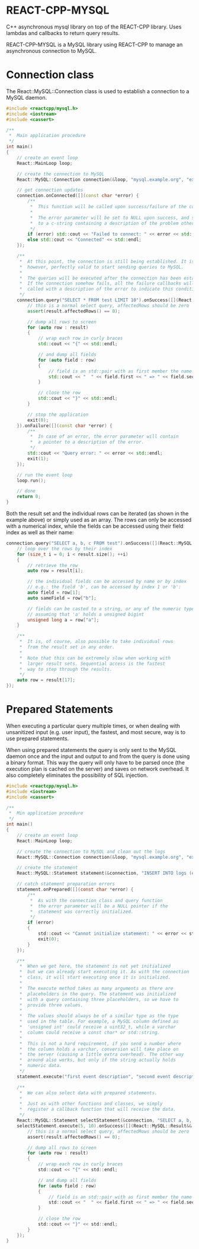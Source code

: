 REACT-CPP-MYSQL
===============

C++ asynchronous mysql library on top of the REACT-CPP library. Uses lambdas and callbacks to return query results.

REACT-CPP-MYSQL is a MySQL library using REACT-CPP to manage an asynchronous connection to MySQL.


Connection class
================

The React::MySQL::Connection class is used to establish a connection to a MySQL daemon.

```c++
#include <reactcpp/mysql.h>
#include <iostream>
#include <cassert>

/**
 *  Main application procedure
 */
int main()
{
    // create an event loop
    React::MainLoop loop;

    // create the connection to MySQL
    React::MySQL::Connection connection(&loop, "mysql.example.org", "example user", "example password", "example database");

    // get connection updates
    connection.onConnected([](const char *error) {
        /**
         *  This function will be called upon success/failure of the connection
         *
         *  The error parameter will be set to NULL upon success, and set
         *  to a c-string containing a description of the problem otherwise.
         */
        if (error) std::cout << "Failed to connect: " << error << std::endl;
        else std::cout << "Connected" << std::endl;
    });

    /**
     *  At this point, the connection is still being established. It is,
     *  however, perfectly valid to start sending queries to MySQL.
     *
     *  The queries will be executed after the connection has been established.
     *  If the connection somehow fails, all the failure callbacks will be
     *  called with a description of the error to indicate this condition.
     */
    connection.query("SELECT * FROM test LIMIT 10").onSuccess([](React::MySQL::Result&& result) {
        // this is a normal select query, affectedRows should be zero
        assert(result.affectedRows() == 0);

        // dump all rows to screen
        for (auto row : result)
        {
            // wrap each row in curly braces
            std::cout << "{" << std::endl;

            // and dump all fields
            for (auto field : row)
            {
                // field is an std::pair with as first member the name and the second member the field value
                std::cout << "  " << field.first << " => " << field.second << std::endl;
            }

            // close the row
            std::cout << "}" << std::endl;
        }

        // stop the application
        exit(0);
    }).onFailure([](const char *error) {
        /**
         *  In case of an error, the error parameter will contain
         *  a pointer to a description of the error.
         */
        std::cout << "Query error: " << error << std::endl;
        exit(1);
    });

    // run the event loop
    loop.run();

    // done
    return 0;
}
```

Both the result set and the individual rows can be iterated (as shown in the example above) or simply used
as an array. The rows can only be accessed with a numerical index, while the fields can be accessed using
their field index as well as their name:

```c++
connection.query("SELECT a, b, c FROM test").onSuccess([](React::MySQL::Result&& result) {
    // loop over the rows by their index
    for (size_t i = 0; i < result.size(); ++i)
    {
        // retrieve the row
        auto row = result[i];

        // the individual fields can be accessed by name or by index
        // e.g.: the field 'b', can be accessed by index 1 or 'b':
        auto field = row[1];
        auto sameField = row["b"];

        // fields can be casted to a string, or any of the numeric types
        // assuming that 'a' holds a unsigned bigint
        unsigned long a = row["a"];
    }

    /**
     *  It is, of course, also possible to take individual rows
     *  from the result set in any order.
     *
     *  Note that this can be extremely slow when working with
     *  larger result sets. Sequential access is the fastest
     *  way to step through the results.
     */
    auto row = result[17];
});
```

Prepared Statements
===================

When executing a particular query multiple times, or when dealing with unsanitized input (e.g. user input),
the fastest, and most secure, way is to use prepared statements.

When using prepared statements the query is only sent to the MySQL daemon once and the input and output to
and from the query is done using a binary format. This way the query will only have to be parsed once (the
execution plan is cached on the server) and saves on network overhead. It also completely eliminates the
possibility of SQL injection.

```c
#include <reactcpp/mysql.h>
#include <iostream>
#include <cassert>

/**
 *  Min application procedure
 */
int main()
{
    // create an event loop
    React::MainLoop loop;

    // create the connection to MySQL and clean out the logs
    React::MySQL::Connection connection(&loop, "mysql.example.org", "example user", "example password", "example database");

    // create the statement
    React::MySQL::Statement statement(&connection, "INSERT INTO logs (event_time, description) VALUES (NOW(), ?), (NOW(), ?), (NOW(), ?)")

    // catch statement preparation errors
    statement.onPrepared([](const char *error) {
        /**
         *  As with the connection class and query function
         *  the error parameter will be a NULL pointer if the
         *  statement was correctly initialized.
         */
        if (error)
        {
            std::cout << "Cannot initialize statement: " << error << std::endl;
            exit(0);
        }
    });

    /**
     *  When we get here, the statement is not yet initialized
     *  but we can already start executing it. As with the connection
     *  class, it will start executing once it is initialized.
     *
     *  The execute method takes as many arguments as there are
     *  placeholders in the query. The statement was initialized
     *  with a query containing three placeholders, so we have to
     *  provide three values.
     *
     *  The values should always be of a similar type as the type
     *  used in the table. For example, a MySQL column defined as
     *  'unsigned int' could receive a uint32_t, while a varchar
     *  column could receive a const char* or std::string.
     *
     *  This is not a hard requirement, if you send a number where
     *  the column holds a varchar, conversion will take place on
     *  the server (causing a little extra overhead). The other way
     *  around also works, but only if the string actually holds
     *  numeric data.
     */
    statement.execute("first event description", "second event description", "third event description");

    /**
     *  We can also select data with prepared statements.
     *
     *  Just as with other functions and classes, we simply
     *  register a callback function that will receive the data.
     */
    React::MySQL::Statement selectStatement(&connection, "SELECT a, b, c FROM test WHERE a BETWEEN ? and ?");
    selectStatement.execute(5, 10).onSuccess([](React::MySQL::Result&& result) {
        // this is a normal select query, affectedRows should be zero
        assert(result.affectedRows() == 0);

        // dump all rows to screen
        for (auto row : result)
        {
            // wrap each row in curly braces
            std::cout << "{" << std::endl;

            // and dump all fields
            for (auto field : row)
            {
                // field is an std::pair with as first member the name and the second member the field value
                std::cout << "  " << field.first << " => " << field.second << std::endl;
            }

            // close the row
            std::cout << "}" << std::endl;
        }
    });
}
